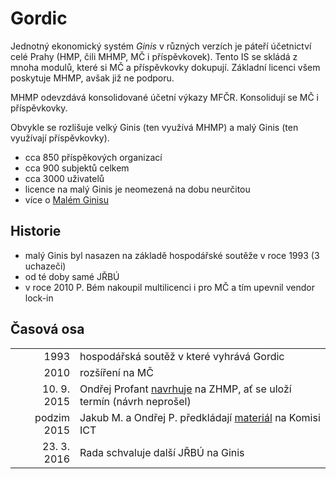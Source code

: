
# Gordic

Jednotný ekonomický systém *Ginis* v různých verzích je páteří účetnictví celé Prahy (HMP, čili MHMP, MČ i příspěvkovek).
Tento IS se skládá z mnoha modulů, které si MČ a příspěvkovky dokupují.
Základní licenci všem poskytuje MHMP, avšak již ne podporu.

MHMP odevzdává konsolidované účetní výkazy MFČR. Konsolidují se MČ i příspěvkovky.

Obvykle se rozlišuje velký Ginis (ten využívá MHMP) a malý Ginis (ten využívají příspěvkovky).

- cca 850 příspěkových organizací
- cca 900 subjektů celkem
- cca 3000 uživatelů
- licence na malý Ginis je neomezená na dobu neurčitou
- více o [Malém Ginisu][maly-ginis]

## Historie

- malý Ginis byl nasazen na základě hospodářské soutěže v roce 1993 (3 uchazeči)
- od té doby samé JŘBÚ
- v roce 2010 P. Bém nakoupil multilicenci i pro MČ a tím upevnil vendor lock-in

## Časová osa

|              |                                                                                         |
|-------------:|-----------------------------------------------------------------------------------------|
|         1993 | hospodářská soutěž v které vyhrává Gordic                                               |
|         2010 | rozšíření na MČ                                                                         |
| 10.  9. 2015 | Ondřej Profant [navrhuje][navrh-zhmp] na ZHMP, ať se uloží termín (návrh neprošel)      |
|  podzim 2015 | Jakub M. a Ondřej P. předkládají [materiál][maly-ginis] na Komisi ICT                   |
| 23.  3. 2016 | Rada schvaluje další JŘBÚ na Ginis                                                      |



[navrh-zhmp]: https://github.com/pirati-cz/KlubPraha/blob/bcc6a3f6cf4664a97d47355717e52cb678493a51/spisy/2015/137-zhmp-jes/main.md
[20m-prispevkovky]: https://praha.pirati.cz/dvacet-milionu-pro-gordic.html
[stanovisko-k-rozpoctu-2016]: https://praha.pirati.cz/rozpocet.html
[maly-ginis]: https://github.com/pirati-cz/webpraha/blob/gh-pages/assets/static/maly-ginis-aktulizovano.pdf
[teze]: https://praha.pirati.cz/rada-digitalni-strategie.html
